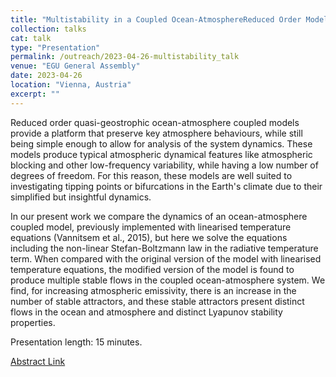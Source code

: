 ```yaml
---
title: "Multistability in a Coupled Ocean-AtmosphereReduced Order Model: Non-linear Temperature Equations"
collection: talks
cat: talk
type: "Presentation"
permalink: /outreach/2023-04-26-multistability_talk
venue: "EGU General Assembly"
date: 2023-04-26
location: "Vienna, Austria"
excerpt: ""
---
```


Reduced order quasi-geostrophic ocean-atmosphere coupled models provide a platform that preserve key atmosphere behaviours, while still being simple enough to allow for analysis of the system dynamics. These models produce typical atmospheric dynamical features like atmospheric blocking and other low-frequency variability, while having a low number of degrees of freedom. For this reason, these models are well suited to investigating tipping points or bifurcations in the Earth's climate due to their simplified but insightful dynamics.

In our present work we compare the dynamics of an ocean-atmosphere coupled model, previously implemented with linearised temperature equations (Vannitsem et al., 2015), but here we solve the equations including the non-linear Stefan-Boltzmann law in the radiative temperature term. When compared with the original version of the model with linearised temperature equations, the modified version of the model is found to produce multiple stable flows in the coupled ocean-atmosphere system. We find, for increasing atmospheric emissivity, there is an increase in the number of stable attractors, and these stable attractors present distinct flows in the ocean and atmosphere and distinct Lyapunov stability properties.

Presentation length: 15 minutes.

[Abstract Link](https://meetingorganizer.copernicus.org/EGU23/EGU23-5496.html)
